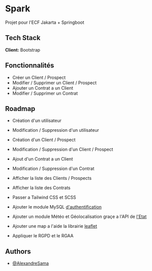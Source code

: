 
# Spark

Projet pour l'ECF Jakarta + Springboot


## Tech Stack

**Client:** Bootstrap


## Fonctionnalités

- Créer un Client / Prospect
- Modifier / Supprimer un Client / Prospect
- Ajouter un Contrat a un Client
- Modifier / Supprimer un Contrat


## Roadmap

- Création d'un utilisateur
- Modification / Suppression d'un utilisateur
- Création d'un Client / Prospect
- Modification / Suppression d'un Client / Prospect
- Ajout d'un Contrat a un Client
- Modification / Suppression d'un Contrat
- Afficher la liste des Clients / Prospects
- Afficher la liste des Contrats

- Passer a Tailwind CSS et SCSS
- Ajouter le module MySQL [d'authentification](https://www.npmjs.com/package/mysql2)
- Ajouter un module Météo et Géolocalisation graçe a l'API de [l'Etat](https://www.data.gouv.fr/fr/reuses/api-de-recuperation-de-donnees-meteorologiques-du-reseau-infoclimat-static-et-de-meteo-france-synop/)
- Ajouter une map a l'aide la librairie [leaflet](https://leafletjs.com/)

- Appliquer le RGPD et le RGAA



## Authors

- [@AlexandreSama](https://github.com/AlexandreSama)

